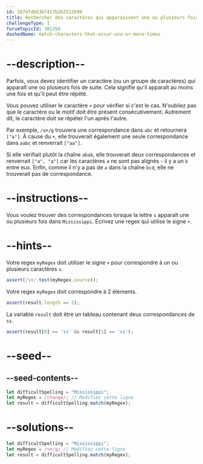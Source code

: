```yaml
---
id: 587d7db6367417b2b2512b99
title: Rechercher des caractères qui apparaissent une ou plusieurs fois.
challengeType: 1
forumTopicId: 301350
dashedName: match-characters-that-occur-one-or-more-times
---
```


# --description--

Parfois, vous devez identifier un caractère (ou un groupe de caractères) qui apparaît une ou plusieurs fois de suite. Cela signifie qu'il apparaît au moins une fois et qu'il peut être répété.

Vous pouvez utiliser le caractère `+` pour vérifier si c'est le cas. N'oubliez pas que le caractère ou le motif doit être présent consécutivement. Autrement dit, le caractère doit se répéter l'un après l'autre.

Par exemple, `/a+/g` trouvera une correspondance dans `abc` et retournera `["a"]`. À cause du `+`, elle trouverait également une seule correspondance dans `aabc` et renverrait `["aa"]`.

Si elle vérifiait plutôt la chaîne `abab`, elle trouverait deux correspondances et renverrait `["a", "a"]` car les caractères `a` ne sont pas alignés - il y a un `b` entre eux. Enfin, comme il n'y a pas de `a` dans la chaîne `bcd`, elle ne trouverait pas de correspondance.

# --instructions--

Vous voulez trouver des correspondances lorsque la lettre `s` apparaît une ou plusieurs fois dans `Mississippi`. Écrivez une regex qui utilise le signe `+`.

# --hints--

Votre regex `myRegex` doit utiliser le signe `+` pour correspondre à un ou plusieurs caractères `s`.

```js
assert(/\+/.test(myRegex.source));
```

Votre regex `myRegex` doit correspondre à 2 éléments.

```js
assert(result.length == 2);
```

La variable `result` doit être un tableau contenant deux correspondances de `ss`.

```js
assert(result[0] == 'ss' && result[1] == 'ss');
```

# --seed--

## --seed-contents--

```js
let difficultSpelling = "Mississippi";
let myRegex = /change/; // Modifiez cette ligne
let result = difficultSpelling.match(myRegex);
```

# --solutions--

```js
let difficultSpelling = "Mississippi";
let myRegex = /s+/g; // Modifiez cette ligne
let result = difficultSpelling.match(myRegex);
```
